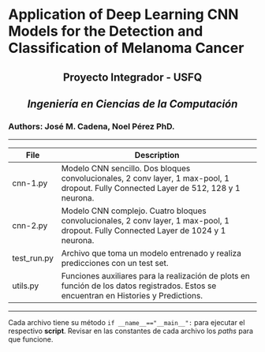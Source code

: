 # Application of Deep Learning CNN Models for the Detection and Classification of Melanoma Cancer

## **<div align="center">Proyecto Integrador - USFQ</div>**
## *<div align="center">Ingeniería en Ciencias de la Computación</div>*


### **Authors:** José M. Cadena, Noel Pérez PhD.

---

| File | Description |
| ----------- | ----------- |
| cnn-1.py | Modelo CNN sencillo. Dos bloques convolucionales, 2 conv layer, 1 max-pool, 1 dropout. Fully Connected Layer de 512, 128 y 1 neurona. |
| cnn-2.py | Modelo CNN complejo. Cuatro bloques convolucionales, 2 conv layer, 1 max-pool, 1 dropout. Fully Connected Layer de 1024 y 1 neurona. |
| test_run.py | Archivo que toma un modelo entrenado y realiza predicciones con un test set. |
| utils.py | Funciones auxiliares para la realización de plots en función de los datos registrados. Estos se encuentran en Histories y Predictions. |

---

Cada archivo tiene su método ```if __name__=="__main__":``` para ejecutar el respectivo **script**. Revisar en las constantes de cada archivo los *paths* para que funcione. 
